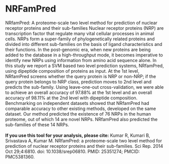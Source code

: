 # NRFamPred
NRfamPred: A proteome-scale two level method for prediction of nuclear receptor proteins and their sub-families
Nuclear receptor proteins (NRP) are transcription factor that regulate many vital cellular processes in animal cells. NRPs form a super-family of phylogenetically related proteins and divided into different sub-families on the basis of ligand characteristics and their functions. In the post-genomic era, when new proteins are being added to the database in a high-throughput mode, it becomes imperative to identify new NRPs using information from amino acid sequence alone. In this study we report a SVM based two level prediction systems, NRfamPred, using dipeptide composition of proteins as input. At the 1st level, NRfamPred screens whether the query protein is NRP or non-NRP; if the query protein belongs to NRP class, prediction moves to 2nd level and predicts the sub-family. Using leave-one-out cross-validation, we were able to achieve an overall accuracy of 97.88% at the 1st level and an overall accuracy of 98.11% at the 2nd level with dipeptide composition. Benchmarking on independent datasets showed that NRfamPred had comparable accuracy to other existing methods, developed on the same dataset. Our method predicted the existence of 76 NRPs in the human proteome, out of which 14 are novel NRPs. NRfamPred also predicted the sub-families of these 14 NRPs.</br></br>
**If you use this tool for your analysis, please cite:** Kumar R, Kumari B, Srivastava A, Kumar M. NRfamPred: a proteome-scale two level method for prediction of nuclear receptor proteins and their sub-families. Sci Rep. 2014 Oct 29;4:6810. doi: 10.1038/srep06810. PMID: 25351274; PMCID: PMC5381360.
